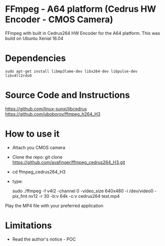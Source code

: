 # FFmpeg - A64 platform (Cedrus HW Encoder - CMOS Camera)

FFmpeg with built in Cedrus264 HW Encoder for the A64 platform.
This was build on Ubuntu Xenial 16.04


Dependencies
============

	sudo apt-get install libmp3lame-dev libx264-dev libpulse-dev libv4ll2rds0


Source Code and Instructions
============================

https://github.com/linux-sunxi/libcedrus
https://github.com/uboborov/ffmpeg_h264_H3


How to use it
=============

- Attach you CMOS camera
- Clone the repo: git clone https://github.com/avafinger/ffmpeg_cedrus264_H3.git
- cd ffmpeg_cedrus264_H3
- type: 

	sudo ./ffmpeg -f v4l2 -channel 0 -video_size 640x480 -i /dev/video0 -pix_fmt nv12 -r 30 -b:v 64k -c:v cedrus264 test.mp4

Play the MP4 file with your preferred application

Limitations
===========
 * Read the author's notice - POC
